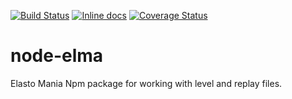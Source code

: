 [![Build Status](https://travis-ci.org/hexjelly/node-elma.svg?branch=master)](https://travis-ci.org/hexjelly/node-elma) [![Inline docs](http://inch-ci.org/github/hexjelly/node-elma.svg?branch=master)](http://inch-ci.org/github/hexjelly/node-elma) [![Coverage Status](https://coveralls.io/repos/github/hexjelly/node-elma/badge.svg?branch=master)](https://coveralls.io/github/hexjelly/node-elma?branch=master)

# node-elma
Elasto Mania Npm package for working with level and replay files.
